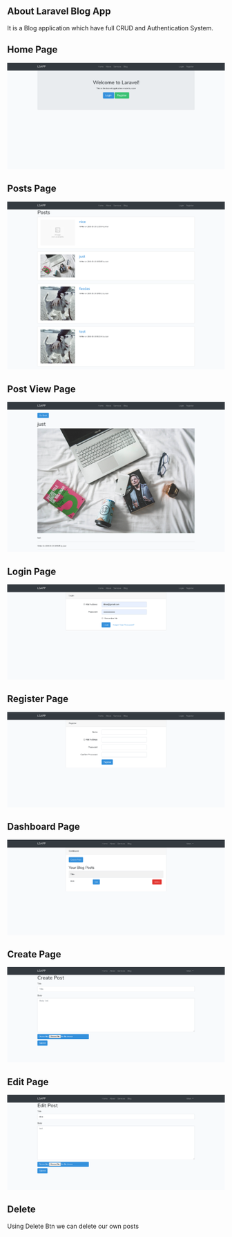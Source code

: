 ## About Laravel Blog App

It is a Blog application which have full CRUD and Authentication System.

## Home Page

![alt text](https://github.com/Ozair0/Laravel-Blog-App/blob/master/screenshots/pic%20(1).png)

## Posts Page

![alt text](https://github.com/Ozair0/Laravel-Blog-App/blob/master/screenshots/pic%20(5).png)

## Post View Page

![alt text](https://github.com/Ozair0/Laravel-Blog-App/blob/master/screenshots/pic%20(4).png)

## Login Page

![alt text](https://github.com/Ozair0/Laravel-Blog-App/blob/master/screenshots/pic%20(3).png)

## Register Page

![alt text](https://github.com/Ozair0/Laravel-Blog-App/blob/master/screenshots/pic%20(7).png)

## Dashboard Page

![alt text](https://github.com/Ozair0/Laravel-Blog-App/blob/master/screenshots/pic%20(2).png)

## Create Page

![alt text](https://github.com/Ozair0/Laravel-Blog-App/blob/master/screenshots/pic%20(6).png)

## Edit Page

![alt text](https://github.com/Ozair0/Laravel-Blog-App/blob/master/screenshots/pic%20(8).png)

## Delete

Using Delete Btn we can delete our own posts